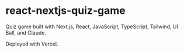 # react-nextjs-quiz-game

Quiz game built with Next.js, React, JavaScript, TypeScript, Tailwind, UI Ball, and Claude.

Deployed with Vercel.
